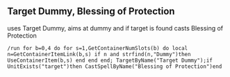 ## Target Dummy, Blessing of Protection
uses Target Dummy, aims at dummy and if target is found casts Blessing of Protection
```
/run for b=0,4 do for s=1,GetContainerNumSlots(b) do local n=GetContainerItemLink(b,s) if n and strfind(n,"Dummy")then UseContainerItem(b,s) end end end; TargetByName("Target Dummy");if UnitExists("target")then CastSpellByName("Blessing of Protection")end
```